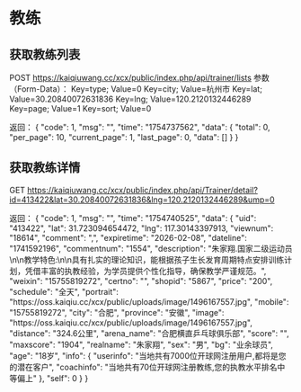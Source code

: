 # 教练

## 获取教练列表
POST
https://kaiqiuwang.cc/xcx/public/index.php/api/trainer/lists
参数（Form-Data）：
Key=type; Value=0
Key=city; Value=杭州市
Key=lat; Value=30.20840072631836
Key=lng; Value=120.2120132446289
Key=page; Value=1
Key=sort; Value=0

返回：
{
    "code": 1,
    "msg": "",
    "time": "1754737562",
    "data": {
        "total": 0,
        "per_page": 10,
        "current_page": 1,
        "last_page": 0,
        "data": []
    }
}

## 获取教练详情
GET
https://kaiqiuwang.cc/xcx/public/index.php/api/Trainer/detail?id=413422&lat=30.20840072631836&lng=120.2120132446289&ump=0

返回：
{
    "code": 1,
    "msg": "",
    "time": "1754740525",
    "data": {
        "uid": "413422",
        "lat": 31.723094654472,
        "lng": 117.30143397913,
        "viewnum": "18614",
        "comment": ",",
        "expiretime": "2026-02-08",
        "dateline": "1741592196",
        "commentnum": "1554",
        "description": "朱家翔.国家二级运动员\n\n教学特色:\n\n具有扎实的理论知识，能根据孩子生长发育周期特点安排训练计划，凭借丰富的执教经验，为学员提供个性化指导，确保教学严谨规范。",
        "weixin": "15755819272",
        "certno": "",
        "shopid": "5867",
        "price": "200",
        "schedule": "全天",
        "portrait": "https:\/\/oss.kaiqiu.cc\/xcx\/public\/uploads\/image\/1496167557.jpg",
        "mobile": "15755819272",
        "city": "合肥",
        "province": "安徽",
        "image": "https:\/\/oss.kaiqiu.cc\/xcx\/public\/uploads\/image\/1496167557.jpg",
        "distance": "324.6公里",
        "arena_name": "合肥横直乒乓球俱乐部",
        "score": "",
        "maxscore": "1904",
        "realname": "朱家翔",
        "sex": "男",
        "bg": "业余球员",
        "age": "18岁",
        "info": {
            "userinfo": "当地共有7000位开球网注册用户,都将是您的潜在客户",
            "coachinfo": "当地共有70位开球网注册教练,您的执教水平排名中等偏上"
        },
        "self": 0
    }
}